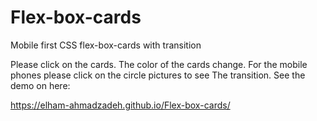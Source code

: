 # Flex-box-cards
Mobile first CSS flex-box-cards with transition 

Please click on the cards. The color of the cards change.
For the mobile phones please click on the circle pictures to see 
The transition.
See the demo on here:

https://elham-ahmadzadeh.github.io/Flex-box-cards/

